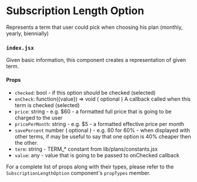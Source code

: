 # Subscription Length Option

Represents a term that user could pick when choosing his plan (monthly, yearly, biennially)

### `index.jsx`

Given basic information, this component creates a representation of given term.

#### Props

- `checked`: bool - if this option should be checked (selected)
- `onCheck`: function({value}) => void ( optional ) A callback called when this term is checked (selected)
- `price`: string - e.g. \$60 - a formatted full price that is going to be charged to the user
- `pricePerMonth`: string - e.g. \$5 - a formatted effective price per month
- `savePercent` number ( optional ) - e.g. 60 for 60% - when displayed with other terms,
  if may be useful to say that one option is 40% cheaper
  then the other.
- `term`: string - TERM\_\* constant from lib/plans/constants.jsx
- `value`: any - value that is going to be passed to onChecked callback

For a complete list of props along with their types, please refer to the `SubscriptionLengthOption` component's `propTypes` member.
